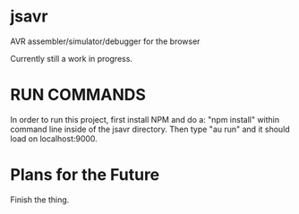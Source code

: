 # jsavr
AVR assembler/simulator/debugger for the browser

Currently still a work in progress.
# RUN COMMANDS
In order to run this project, first install NPM and do a: "npm install" within command line inside of the jsavr directory.
Then type "au run" and it should load on localhost:9000.

# Plans for the Future
Finish the thing.
